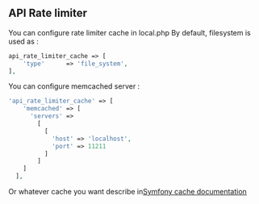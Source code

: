 
## API Rate limiter

You can configure rate limiter cache in local.php
By default, filesystem is used as :
```php
api_rate_limiter_cache => [ 
    'type'      => 'file_system',
], 
```

You can configure memcached server :
```php
'api_rate_limiter_cache' => [
    'memcached' => [
      'servers' =>
        [
          [
            'host' => 'localhost',
            'port' => 11211
          ]
        ]
    ]
  ],
```

Or whatever cache you want describe in[Symfony cache documentation](https://symfony.com/doc/current/bundles/DoctrineCacheBundle/reference.html)
